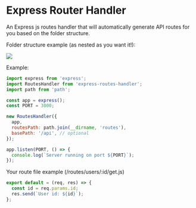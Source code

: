 # Express Router Handler

An Express js routes handler that will automatically generate API routes for you based on the folder structure.

Folder structure example (as nested as you want it!):

![](https://i.imgur.com/z98NjrW.png)

Example:

```js
import express from 'express';
import RoutesHandler from 'express-routes-handler';
import path from 'path';

const app = express();
const PORT = 3000;

new RoutesHandler({
  app,
  routesPath: path.join(__dirname, 'routes'),
  basePath: '/api', // optional
});

app.listen(PORT, () => {
  console.log(`Server running on port ${PORT}`);
});
```

Your route file example (/routes/users/:id/get.js)

```js
export default = (req, res) => {
  const id = req.params.id;
  res.send(`User id: ${id}`);
};
```
